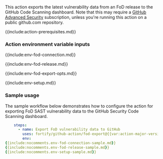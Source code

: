 This action exports the latest vulnerability data from an FoD release to the GitHub Code Scanning dashboard. Note that this may require a [GitHub Advanced Security](https://docs.github.com/en/get-started/learning-about-github/about-github-advanced-security) subscription, unless you're running this action on a public github.com repository.

{{include:action-prerequisites.md}}

### Action environment variable inputs

{{include:env-fod-connection.md}}

{{include:env-fod-release.md}}

{{include:env-fod-export-opts.md}}

{{include:env-setup.md}}

### Sample usage

The sample workflow below demonstrates how to configure the action for exporting FoD SAST vulnerability data to the GitHub Security Code Scanning dashboard.

```yaml
    steps:    
      - name: Export FoD vulnerability data to GitHub
        uses: fortify/github-action/fod-export@{{var:action-major-version}}
        env:
{{include:nocomments.env-fod-connection-sample.md}}
{{include:nocomments.env-fod-release-sample.md}}
{{include:nocomments.env-setup-sample.md}}
```
